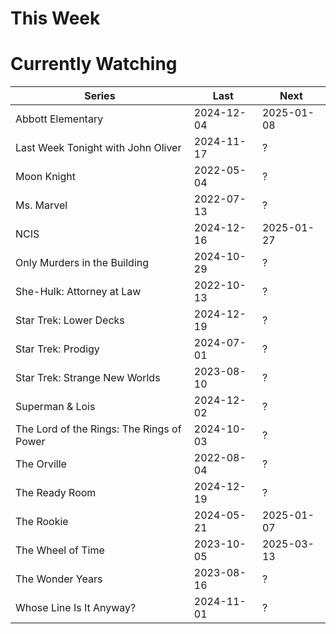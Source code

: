 # This Week

# Currently Watching

| Series | Last | Next |
| --- | --- | --- |
| Abbott Elementary | 2024-12-04 | 2025-01-08 |
| Last Week Tonight with John Oliver | 2024-11-17 | ? |
| Moon Knight | 2022-05-04 | ? |
| Ms. Marvel | 2022-07-13 | ? |
| NCIS | 2024-12-16 | 2025-01-27 |
| Only Murders in the Building | 2024-10-29 | ? |
| She-Hulk: Attorney at Law | 2022-10-13 | ? |
| Star Trek: Lower Decks | 2024-12-19 | ? |
| Star Trek: Prodigy | 2024-07-01 | ? |
| Star Trek: Strange New Worlds | 2023-08-10 | ? |
| Superman & Lois | 2024-12-02 | ? |
| The Lord of the Rings: The Rings of Power | 2024-10-03 | ? |
| The Orville | 2022-08-04 | ? |
| The Ready Room | 2024-12-19 | ? |
| The Rookie | 2024-05-21 | 2025-01-07 |
| The Wheel of Time | 2023-10-05 | 2025-03-13 |
| The Wonder Years | 2023-08-16 | ? |
| Whose Line Is It Anyway? | 2024-11-01 | ? |

